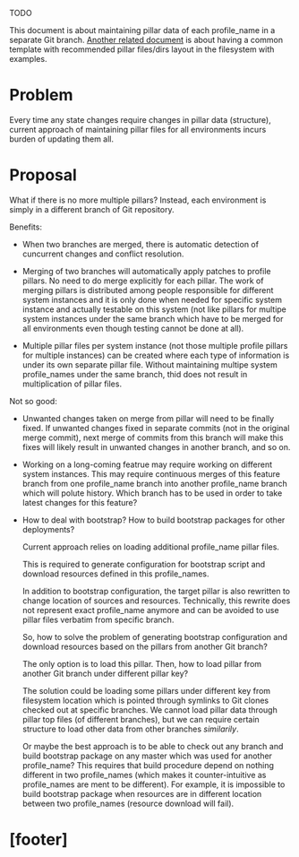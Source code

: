 TODO

This document is about maintaining pillar data of each profile_name in a
separate Git branch. [Another related document][1] is about having a
common template with recommended pillar files/dirs layout in the
filesystem with examples.

# Problem #

Every time any state changes require changes in pillar data (structure),
current approach of maintaining pillar files for all environments incurs
burden of updating them all.

# Proposal #

What if there is no more multiple pillars? Instead, each environment is
simply in a different branch of Git repository.

Benefits:

*   When two branches are merged, there is automatic detection of cuncurrent
    changes and conflict resolution.

*   Merging of two branches will automatically apply patches to profile
    pillars. No need to do merge explicitly for each pillar.
    The work of merging pillars
    is distributed among people responsible for different system instances
    and  it is only done when needed for specific system instance and actually
    testable on this system (not like pillars for multipe system instances
    under the same branch which have to be merged for all environments even
    though testing cannot be done at all).

*   Multiple pillar files per system instance (not those multiple profile
    pillars for multiple instances) can be created where each type of
    information is under its own separate pillar file. Without maintaining
    multipe system profile_names under the same branch, thid does not result
    in multiplication of pillar files.

Not so good:

*   Unwanted changes taken on merge from pillar will need to be finally fixed.
    If unwanted changes fixed in separate commits (not in the original merge
    commit), next merge of commits from this branch will make this fixes
    will likely result in unwanted changes in another branch, and so on.

*   Working on a long-coming featrue may require working on different system
    instances. This may require continuous merges of this feature branch
    from one profile_name branch into another profile_name branch which will polute
    history. Which branch has to be used in order to take latest changes
    for this feature?

*   How to deal with bootstrap? How to build bootstrap packages for other
    deployments?

    Current approach relies on loading additional profile_name pillar files.

    This is required to generate configuration for bootstrap script and
    download resources defined in this profile_names.

    In addition to bootstrap configuration, the target pillar is also
    rewritten to change location of sources and resources.
    Technically, this rewrite does not represent exact profile_name anymore
    and can be avoided to use pillar files verbatim from specific
    branch.

    So, how to solve the problem of generating bootstrap configuration
    and download resources based on the pillars from another Git branch?

    The only option is to load this pillar.
    Then, how to load pillar from another Git branch under
    different pillar key?

    The solution could be loading some pillars under different key
    from filesystem location which is pointed through symlinks to
    Git clones checked out at specific branches.
    We cannot load pillar data through pillar top files (of different
    branches), but we can require certain structure to load other
    data from other branches _similarily_.

    Or maybe the best approach is to be able to check out any branch
    and build bootstrap package on any master which was used
    for another profile_name? This requires that build procedure depend
    on nothing different in two profile_names (which makes it counter-intuitive
    as profile_names are ment to be different). For example, it is impossible
    to build bootstrap package when resources are in different location
    between two profile_names (resource download will fail).

# [footer] #

[1]: docs/todo/profile_pillars_template.md

